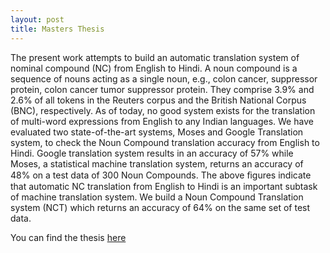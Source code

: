 ```yaml
---
layout: post
title: Masters Thesis
---
```

The present work attempts to build an automatic translation system of nominal compound (NC) from
English to Hindi. A noun compound is a sequence of nouns acting as a single noun, e.g., colon cancer,
suppressor protein, colon cancer tumor suppressor protein. They comprise 3.9% and 2.6% of all tokens
in the Reuters corpus and the British National Corpus (BNC), respectively. As of today, no good system
exists for the translation of multi-word expressions from English to any Indian languages. We have
evaluated two state-of-the-art systems, Moses and Google Translation system, to check the Noun Compound 
translation accuracy from English to Hindi. Google translation system results in an accuracy of
57% while Moses, a statistical machine translation system, returns an accuracy of 48% on a test data of
300 Noun Compounds. The above ﬁgures indicate that automatic NC translation from English to Hindi
is an important subtask of machine translation system. We build a Noun Compound Translation system
(NCT) which returns an accuracy of 64% on the same set of test data.

You can find the thesis [here](https://hlt.fbk.eu/sites/hlt.fbk.eu/files/mathur-samplethesis.pdf)
